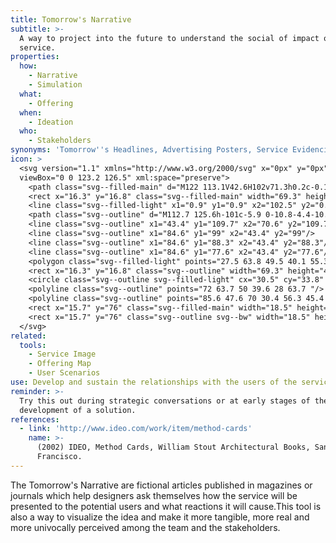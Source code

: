 ```yaml
---
title: Tomorrow's Narrative
subtitle: >-
  A way to project into the future to understand the social of impact of a
  service.
properties:
  how:
    - Narrative
    - Simulation
  what:
    - Offering
  when:
    - Ideation
  who:
    - Stakeholders
synonyms: 'Tomorrow''s Headlines, Advertising Posters, Service Evidencing'
icon: >
  <svg version="1.1" xmlns="http://www.w3.org/2000/svg" x="0px" y="0px"
  viewBox="0 0 123.2 126.5" xml:space="preserve">
    <path class="svg--filled-main" d="M122 113.1V42.6H102v71.3h0.2c-0.1 0.6-0.2 1.1-0.2 1.7 0 5.6 4.5 10.1 10.1 10.1 5.6 0 10.1-4.5 10.1-10.1C122.3 114.7 122.1 113.9 122 113.1z"/>
    <rect x="16.3" y="16.8" class="svg--filled-main" width="69.3" height="46.9"/>
    <line class="svg--filled-light" x1="0.9" y1="0.9" x2="102.5" y2="0.9"/>
    <path class="svg--outline" d="M112.7 125.6h-101c-5.9 0-10.8-4.4-10.8-10.4V0.9h14.8 14.8H102v1.3 31.1c0 5.2 0 13.6 0 18.8v64.5c0 5.2 4 9 9.1 9h1.3c5.2 0 9.7-3.8 9.7-9V42.5H102"/>
    <line class="svg--outline" x1="43.4" y1="109.7" x2="70.6" y2="109.7"/>
    <line class="svg--outline" x1="84.6" y1="99" x2="43.4" y2="99"/>
    <line class="svg--outline" x1="84.6" y1="88.3" x2="43.4" y2="88.3"/>
    <line class="svg--outline" x1="84.6" y1="77.6" x2="43.4" y2="77.6"/>
    <polygon class="svg--filled-light" points="27.5 63.8 49.5 40.1 55.3 46.5 69.5 31 85.1 48.2 85.1 64.3 "/>
    <rect x="16.3" y="16.8" class="svg--outline" width="69.3" height="46.9"/>
    <circle class="svg--outline svg--filled-light" cx="30.5" cy="33.8" r="5.3"/>
    <polyline class="svg--outline" points="72 63.7 50 39.6 28 63.7 "/>
    <polyline class="svg--outline" points="85.6 47.6 70 30.4 56.3 45.4 "/>
    <rect x="15.7" y="76" class="svg--filled-main" width="18.5" height="34.7"/>
    <rect x="15.7" y="76" class="svg--outline svg--bw" width="18.5" height="34.7"/>
  </svg>
related:
  tools:
    - Service Image
    - Offering Map
    - User Scenarios
use: Develop and sustain the relationships with the users of the service.
reminder: >-
  Try this out during strategic conversations or at early stages of the
  development of a solution.
references:
  - link: 'http://www.ideo.com/work/item/method-cards'
    name: >-
      (2002) IDEO, Method Cards, William Stout Architectural Books, San
      Francisco.
---
```

The Tomorrow's Narrative are fictional articles published in magazines or journals  which help designers ask themselves how the service will be presented to the potential users and what reactions it will cause.This tool is also a way to visualize the idea and make it more tangible, more real and more univocally perceived among the team and the stakeholders.
